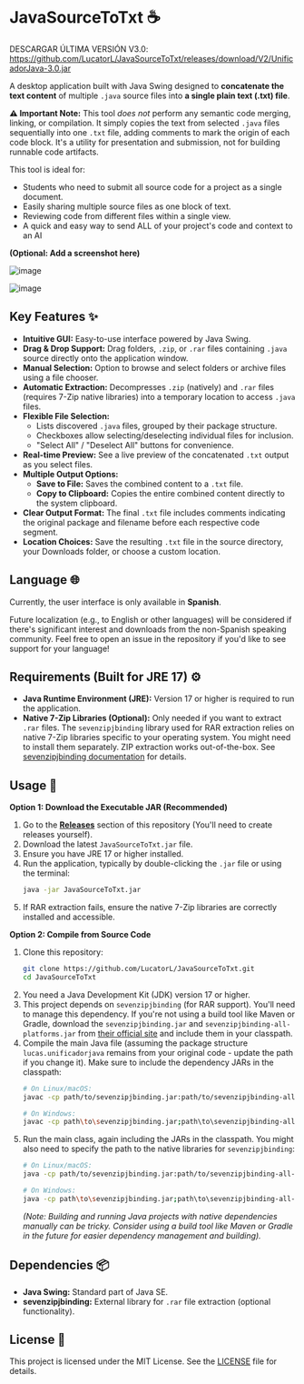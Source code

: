 # JavaSourceToTxt ☕

DESCARGAR ÚLTIMA VERSIÓN V3.0:
https://github.com/LucatorL/JavaSourceToTxt/releases/download/V2/UnificadorJava-3.0.jar


A desktop application built with Java Swing designed to **concatenate the text content** of multiple `.java` source files into **a single plain text (.txt) file**.

**⚠️ Important Note:** This tool *does not* perform any semantic code merging, linking, or compilation. It simply copies the text from selected `.java` files sequentially into one `.txt` file, adding comments to mark the origin of each code block. It's a utility for presentation and submission, not for building runnable code artifacts.

This tool is ideal for:
*   Students who need to submit all source code for a project as a single document.
*   Easily sharing multiple source files as one block of text.
*   Reviewing code from different files within a single view.
*   A quick and easy way to send ALL of your project's code and context to an AI

**(Optional: Add a screenshot here)**

![image](https://github.com/user-attachments/assets/eeb5e363-bd5b-4fd4-9858-0ca016128dd7)


![image](https://github.com/user-attachments/assets/19ecead5-74e8-4f44-95bb-b0d2f206a1bb)



## Key Features ✨

*   **Intuitive GUI:** Easy-to-use interface powered by Java Swing.
*   **Drag & Drop Support:** Drag folders, `.zip`, or `.rar` files containing `.java` source directly onto the application window.
*   **Manual Selection:** Option to browse and select folders or archive files using a file chooser.
*   **Automatic Extraction:** Decompresses `.zip` (natively) and `.rar` files (requires 7-Zip native libraries) into a temporary location to access `.java` files.
*   **Flexible File Selection:**
    *   Lists discovered `.java` files, grouped by their package structure.
    *   Checkboxes allow selecting/deselecting individual files for inclusion.
    *   "Select All" / "Deselect All" buttons for convenience.
*   **Real-time Preview:** See a live preview of the concatenated `.txt` output as you select files.
*   **Multiple Output Options:**
    *   **Save to File:** Saves the combined content to a `.txt` file.
    *   **Copy to Clipboard:** Copies the entire combined content directly to the system clipboard.
*   **Clear Output Format:** The final `.txt` file includes comments indicating the original package and filename before each respective code segment.
*   **Location Choices:** Save the resulting `.txt` file in the source directory, your Downloads folder, or choose a custom location.

## Language 🌐

Currently, the user interface is only available in **Spanish**.

Future localization (e.g., to English or other languages) will be considered if there's significant interest and downloads from the non-Spanish speaking community. Feel free to open an issue in the repository if you'd like to see support for your language!

## Requirements (Built for JRE 17) ⚙️

*   **Java Runtime Environment (JRE):** Version 17 or higher is required to run the application.
*   **Native 7-Zip Libraries (Optional):** Only needed if you want to extract `.rar` files. The `sevenzipjbinding` library used for RAR extraction relies on native 7-Zip libraries specific to your operating system. You might need to install them separately. ZIP extraction works out-of-the-box. See [sevenzipjbinding documentation](https://sevenzipjbinding.sourceforge.net/installation.html) for details.

## Usage 🚀

**Option 1: Download the Executable JAR (Recommended)**

1.  Go to the [**Releases**](https://github.com/LucatorL/JavaSourceToTxt/releases) section of this repository (You'll need to create releases yourself).
2.  Download the latest `JavaSourceToTxt.jar` file.
3.  Ensure you have JRE 17 or higher installed.
4.  Run the application, typically by double-clicking the `.jar` file or using the terminal:
    ```bash
    java -jar JavaSourceToTxt.jar
    ```
5.  If RAR extraction fails, ensure the native 7-Zip libraries are correctly installed and accessible.

**Option 2: Compile from Source Code**

1.  Clone this repository:
    ```bash
    git clone https://github.com/LucatorL/JavaSourceToTxt.git
    cd JavaSourceToTxt
    ```
2.  You need a Java Development Kit (JDK) version 17 or higher.
3.  This project depends on `sevenzipjbinding` (for RAR support). You'll need to manage this dependency. If you're not using a build tool like Maven or Gradle, download the `sevenzipjbinding.jar` and `sevenzipjbinding-all-platforms.jar` from [their official site](https://sevenzipjbinding.sourceforge.net/download.html) and include them in your classpath.
4.  Compile the main Java file (assuming the package structure `lucas.unificadorjava` remains from your original code - update the path if you change it). Make sure to include the dependency JARs in the classpath:
    ```bash
    # On Linux/macOS:
    javac -cp path/to/sevenzipjbinding.jar:path/to/sevenzipjbinding-all-platforms.jar:. lucas/unificadorjava/UnificadorJava.java

    # On Windows:
    javac -cp path\to\sevenzipjbinding.jar;path\to\sevenzipjbinding-all-platforms.jar;. lucas\unificadorjava\UnificadorJava.java
    ```
5.  Run the main class, again including the JARs in the classpath. You might also need to specify the path to the native libraries for `sevenzipjbinding`:
    ```bash
    # On Linux/macOS:
    java -cp path/to/sevenzipjbinding.jar:path/to/sevenzipjbinding-all-platforms.jar:. -Djava.library.path=path/to/native/libs lucas.unificadorjava.UnificadorJava

    # On Windows:
    java -cp path\to\sevenzipjbinding.jar;path\to\sevenzipjbinding-all-platforms.jar;. -Djava.library.path=path\to\native\libs lucas.unificadorjava.UnificadorJava
    ```
    *(Note: Building and running Java projects with native dependencies manually can be tricky. Consider using a build tool like Maven or Gradle in the future for easier dependency management and building).*

## Dependencies 📦

*   **Java Swing:** Standard part of Java SE.
*   **sevenzipjbinding:** External library for `.rar` file extraction (optional functionality).

## License 📄
This project is licensed under the MIT License. See the [LICENSE](LICENSE) file for details.
